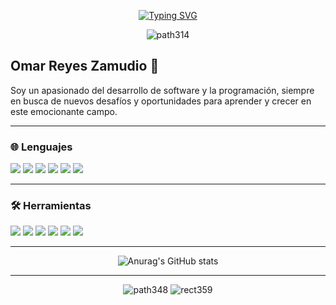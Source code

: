 <div align="center">



[![Typing SVG](https://readme-typing-svg.demolab.com?font=Special+Elite&size=35&duration=4870&pause=1000&color=DD6387&center=true&vCenter=true&width=700&height=70&lines=Bienvenido%2Fa+a+mi+perfil+de+GitHub.+%F0%9F%95%B7)](https://git.io/typing-svg)


![path314](https://github.com/omar49511/omar49511/assets/72781778/0228a993-5360-460e-a5f0-21c27408d3a5)



</div>

## Omar Reyes Zamudio 🦇


Soy un apasionado del desarrollo de software y la programación, siempre en busca de nuevos desafíos y oportunidades para aprender y crecer en este emocionante campo.

---

<h3>🌐 Lenguajes</h3>


![](https://img.shields.io/badge/JavaScript-323330?style=for-the-badge&logo=javascript&logoColor=F7DF1E)
![](https://img.shields.io/badge/PHP-777BB4?style=for-the-badge&logo=php&logoColor=white)
![](https://img.shields.io/badge/C%23-239120?style=for-the-badge&logo=c-sharp&logoColor=white)
![](https://img.shields.io/badge/Python-FFD43B?style=for-the-badge&logo=python&logoColor=blue)
![](https://img.shields.io/badge/HTML5-E34F26?style=for-the-badge&logo=html5&logoColor=white)
![](https://img.shields.io/badge/CSS3-1572B6?style=for-the-badge&logo=css3&logoColor=white)

---

<h3>🛠 Herramientas </h3>


![](https://img.shields.io/badge/Laravel-FF2D20?style=for-the-badge&logo=laravel&logoColor=white)
![](https://img.shields.io/badge/React-20232A?style=for-the-badge&logo=react&logoColor=61DAFB)
![](https://img.shields.io/badge/Tailwind_CSS-38B2AC?style=for-the-badge&logo=tailwind-css&logoColor=white)
![](https://img.shields.io/badge/Bootstrap-563D7C?style=for-the-badge&logo=bootstrap&logoColor=white)
![](https://img.shields.io/badge/Sass-CC6699?style=for-the-badge&logo=sass&logoColor=white)
![](https://img.shields.io/badge/Figma-F24E1E?style=for-the-badge&logo=figma&logoColor=white) 

---

<div align="center">

  ![Anurag's GitHub stats](https://github-readme-stats.vercel.app/api?username=omar49511&show_icons=true&theme=dracula)
  
</div>

---

<div align="center">

![path348](https://github.com/omar49511/omar49511/assets/72781778/a5b5faae-79ae-4da3-b8c5-6e17f8768fb1)
![rect359](https://github.com/omar49511/omar49511/assets/72781778/0d65d92d-0c7f-402a-8353-c5d3f12239cf)
</div>






